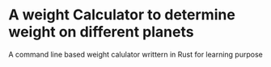 <h1>A weight Calculator to determine weight on different planets</h1>
A command line based weight calulator writtern in Rust for learning purpose
